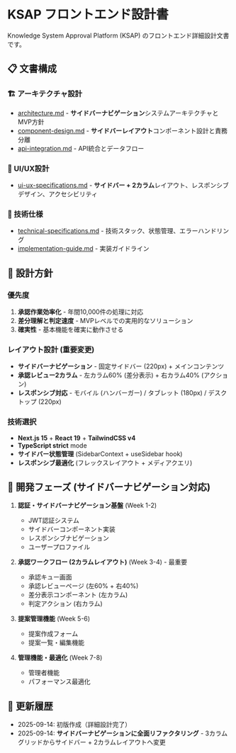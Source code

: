 # KSAP フロントエンド設計書

Knowledge System Approval Platform (KSAP) のフロントエンド詳細設計文書です。

## 📋 文書構成

### 🏗️ アーキテクチャ設計
- [architecture.md](./architecture.md) - **サイドバーナビゲーション**システムアーキテクチャとMVP方針
- [component-design.md](./component-design.md) - **サイドバーレイアウト**コンポーネント設計と責務分離
- [api-integration.md](./api-integration.md) - API統合とデータフロー

### 🎨 UI/UX設計
- [ui-ux-specifications.md](./ui-ux-specifications.md) - **サイドバー + 2カラム**レイアウト、レスポンシブデザイン、アクセシビリティ

### 🔧 技術仕様
- [technical-specifications.md](./technical-specifications.md) - 技術スタック、状態管理、エラーハンドリング
- [implementation-guide.md](./implementation-guide.md) - 実装ガイドライン

## 🎯 設計方針

### 優先度
1. **承認作業効率化** - 年間10,000件の処理に対応
2. **差分理解と判定速度** - MVPレベルでの実用的なソリューション
3. **確実性** - 基本機能を確実に動作させる

### レイアウト設計 (重要変更)
- **サイドバーナビゲーション** - 固定サイドバー (220px) + メインコンテンツ
- **承認レビュー2カラム** - 左カラム60% (差分表示) + 右カラム40% (アクション)
- **レスポンシブ対応** - モバイル (ハンバーガー) / タブレット (180px) / デスクトップ (220px)

### 技術選択
- **Next.js 15** + **React 19** + **TailwindCSS v4**
- **TypeScript strict** mode
- **サイドバー状態管理** (SidebarContext + useSidebar hook)
- **レスポンシブ最適化** (フレックスレイアウト + メディアクエリ)

## 🚀 開発フェーズ (サイドバーナビゲーション対応)

1. **認証・サイドバーナビゲーション基盤** (Week 1-2)
   - JWT認証システム
   - サイドバーコンポーネント実装
   - レスポンシブナビゲーション
   - ユーザープロファイル

2. **承認ワークフロー (2カラムレイアウト)** (Week 3-4) - 最重要
   - 承認キュー画面
   - 承認レビューページ (左60% + 右40%)
   - 差分表示コンポーネント (左カラム)
   - 判定アクション (右カラム)

3. **提案管理機能** (Week 5-6)
   - 提案作成フォーム
   - 提案一覧・編集機能

4. **管理機能・最適化** (Week 7-8)
   - 管理者機能
   - パフォーマンス最適化

## 📝 更新履歴

- 2025-09-14: 初版作成（詳細設計完了）
- 2025-09-14: **サイドバーナビゲーションに全面リファクタリング** - 3カラムグリッドからサイドバー + 2カラムレイアウトへ変更